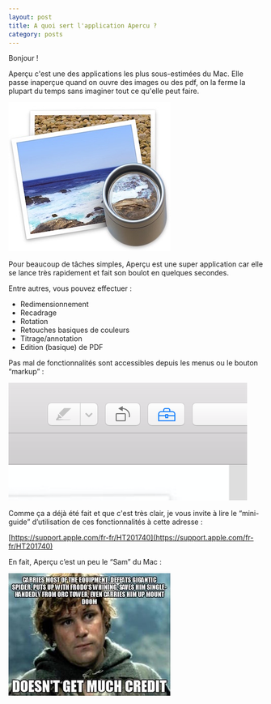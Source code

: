 ```yaml
---
layout: post
title: A quoi sert l'application Apercu ?
category: posts
---
```


Bonjour !

Aperçu c'est une des applications les plus sous-estimées du Mac. 
Elle passe inaperçue quand on ouvre des images ou des pdf, on la ferme la plupart du temps sans imaginer tout ce qu'elle peut faire. 

![Preview-app](/images/Preview-app-icon.jpg)

Pour beaucoup de tâches simples, Aperçu est une super application car elle se lance très rapidement et fait son boulot en quelques secondes. 

Entre autres, vous pouvez effectuer :

- Redimensionnement 
- Recadrage
- Rotation
- Retouches basiques de couleurs
- Titrage/annotation
- Edition (basique) de PDF

Pas mal de fonctionnalités sont accessibles depuis les menus ou le bouton “markup” :

![markup](/images/markup.png)

Comme ça a déjà été fait et que c'est très clair, je vous invite à lire le “mini-guide” d’utilisation de ces fonctionnalités à cette adresse :

[https://support.apple.com/fr-fr/HT201740](https://support.apple.com/fr-fr/HT201740)


En fait, Aperçu c’est un peu le “Sam” du Mac :

![markup](/images/Sam.jpg)
